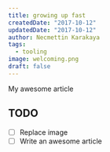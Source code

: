 ```yaml
---
title: growing up fast
createdDate: "2017-10-12"
updatedDate: "2017-10-12"
author: Necmettin Karakaya
tags:
  - tooling
image: welcoming.png
draft: false
---
```


My awesome article

## TODO

-   [ ] Replace image
-   [ ] Write an awesome article
